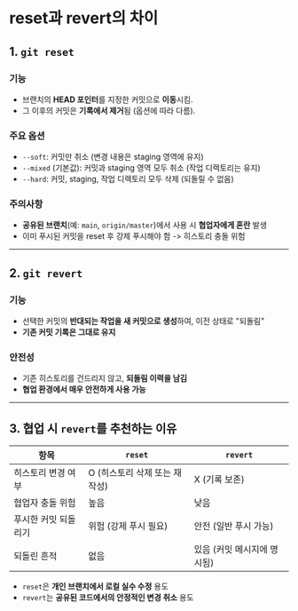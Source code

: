 # reset과 revert의 차이

## 1. `git reset`

### 기능
- 브랜치의 **HEAD 포인터**를 지정한 커밋으로 **이동**시킴.
- 그 이후의 커밋은 **기록에서 제거**됨 (옵션에 따라 다름).

### 주요 옵션
- `--soft`: 커밋만 취소 (변경 내용은 staging 영역에 유지)
- `--mixed` (기본값): 커밋과 staging 영역 모두 취소 (작업 디렉토리는 유지)
- `--hard`: 커밋, staging, 작업 디렉토리 모두 삭제 (되돌릴 수 없음)

### 주의사항
- **공유된 브랜치**(예: `main`, `origin/master`)에서 사용 시 **협업자에게 혼란** 발생
- 이미 푸시된 커밋을 reset 후 강제 푸시해야 함 -> 히스토리 충돌 위험

---

## 2. `git revert`

### 기능
- 선택한 커밋의 **반대되는 작업을 새 커밋으로 생성**하여, 이전 상태로 "되돌림"
- **기존 커밋 기록은 그대로 유지**

### 안전성
- 기존 히스토리를 건드리지 않고, **되돌림 이력을 남김**
- **협업 환경에서 매우 안전하게 사용 가능**

---

## 3. 협업 시 `revert`를 추천하는 이유

| 항목 | `reset` | `revert` |
|------|---------|----------|
| 히스토리 변경 여부 | O (히스토리 삭제 또는 재작성) | X (기록 보존) |
| 협업자 충돌 위험 | 높음 | 낮음 |
| 푸시한 커밋 되돌리기 | 위험 (강제 푸시 필요) | 안전 (일반 푸시 가능) |
| 되돌린 흔적 | 없음 | 있음 (커밋 메시지에 명시됨) |

- `reset`은 **개인 브랜치에서 로컬 실수 수정** 용도
- `revert`는 **공유된 코드에서의 안정적인 변경 취소** 용도